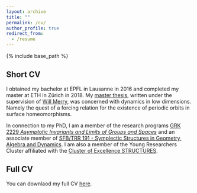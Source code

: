 ```yaml
---
layout: archive
title: ""
permalink: /cv/
author_profile: true
redirect_from:
  - /resume
---
```


{% include base_path %}

## Short CV

I obtained my bachelor at EPFL in Lausanne in 2016 and completed my master at ETH in Zürich in 2018. My [master thesis](http://arnaudmaret.github.io/files/master_thesis.pdf), written under the supervision of [Will Merry](https://www.merry.io/), was concerned with dynamics in low dimensions. Namely the quest of a forcing relation for the existence of periodic orbits in surface homeomorphisms.

In connection to my PhD, I am a member of the research programs [GRK 2229 _Asymptotic Invariants and Limits of Groups and Spaces_](http://www.groups-and-spaces.kit.edu/26.php) and an associate member of [SFB/TRR 191 - Symplectic Structures in Geometry, Algebra and Dynamics](http://www.mi.uni-koeln.de/CRC-TRR191/). I am also a member of the Young Researchers Cluster affiliated with the [Cluster of Excellence STRUCTURES](https://www.thphys.uni-heidelberg.de/~structures/).

## Full CV

You can downlaod my full CV [here](http://arnaudmaret.github.io/files/CV.pdf).
